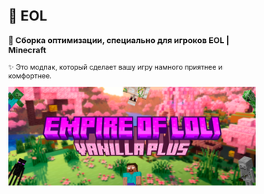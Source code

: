 # 🍭 EOL

### 🍬 Сборка оптимизации, специально для игроков EOL | Minecraft

✨ Это модпак, который сделает вашу игру намного приятнее и комфортнее.

![Banner](/mc.png 'EOL Modpack')
